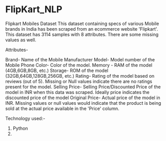 # FlipKart_NLP

Flipkart Mobiles Dataset
This dataset containing specs of various Mobile brands in India has been scraped from an ecommerce website 'Flipkart'. This dataset has 3114 samples with 8 attributes. There are some missing values as well.

Attributes-

Brand- Name of the Mobile Manufacturer
Model- Model number of the Mobile Phone
Color- Color of the model.
Memory - RAM of the model (4GB,6GB,8GB, etc.)
Storage- ROM of the model (32GB,64GB,128GB,256GB, etc.)
Rating- Rating of the model based on reviews (out of 5). Missing or Null values indicate there are no ratings present for the model.
Selling Price- Selling Price/Discounted Price of the model in INR when this data was scraped. Ideally price indicates the discounted price of the model
Original Price- Actual price of the model in INR. Missing values or null values would indicate that the product is being sold at the actual price available in the 'Price' column.


Technology used:-

1. Python
2.

